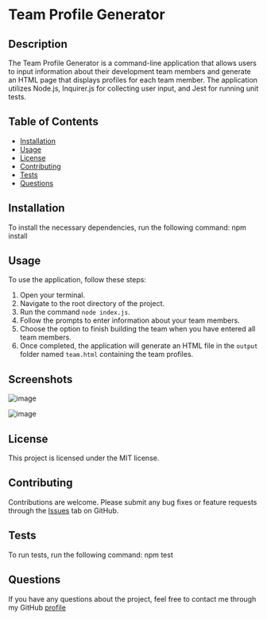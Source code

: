 # Team Profile Generator

## Description
The Team Profile Generator is a command-line application that allows users to input information about their development team members and generate an HTML page that displays profiles for each team member. The application utilizes Node.js, Inquirer.js for collecting user input, and Jest for running unit tests.

## Table of Contents
- [Installation](#installation)
- [Usage](#usage)
- [License](#license)
- [Contributing](#contributing)
- [Tests](#tests)
- [Questions](#questions)

## Installation
To install the necessary dependencies, run the following command:
npm install


## Usage
To use the application, follow these steps:
1. Open your terminal.
2. Navigate to the root directory of the project.
3. Run the command `node index.js`.
4. Follow the prompts to enter information about your team members.
5. Choose the option to finish building the team when you have entered all team members.
6. Once completed, the application will generate an HTML file in the `output` folder named `team.html` containing the team profiles.

## Screenshots
![image](https://github.com/Samgreenfairyx/team-profile-generator/assets/150940744/0d46333f-2b53-4c52-b762-8bed520b8bb2)

![image](https://github.com/Samgreenfairyx/team-profile-generator/assets/150940744/f9afbd22-722d-445b-9e41-1382251b64fd)


## License
This project is licensed under the MIT license.

## Contributing
Contributions are welcome. Please submit any bug fixes or feature requests through the [Issues](https://github.com/yourusername/team-profile-generator/issues) tab on GitHub.

## Tests
To run tests, run the following command:
npm test


## Questions
If you have any questions about the project, feel free to contact me through my GitHub [profile](https://github.com/Samgreenfairyx)
